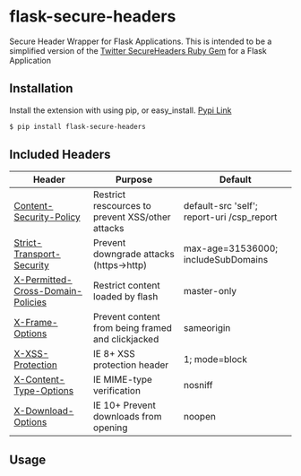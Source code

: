 # flask-secure-headers
Secure Header Wrapper for Flask Applications. This is intended to be a simplified version of the [Twitter SecureHeaders Ruby Gem](https://github.com/twitter/secureheaders) for a Flask Application

## Installation
Install the extension with using pip, or easy_install. [Pypi Link](https://pypi.python.org/pypi/flask-csp)
```bash
$ pip install flask-secure-headers
```

## Included Headers
Header | Purpose | Default
--- | --- | ---
[Content-Security-Policy](http://www.w3.org/TR/CSP2/) | Restrict rescources to prevent XSS/other attacks | default-src 'self'; report-uri /csp_report
[Strict-Transport-Security](https://tools.ietf.org/html/rfc6797) | Prevent downgrade attacks (https->http) | max-age=31536000; includeSubDomains
[X-Permitted-Cross-Domain-Policies](https://www.adobe.com/devnet/adobe-media-server/articles/cross-domain-xml-for-streaming.html) | Restrict content loaded by flash | master-only
[X-Frame-Options](https://tools.ietf.org/html/draft-ietf-websec-x-frame-options-02) | Prevent content from being framed and clickjacked | sameorigin
[X-XSS-Protection](http://msdn.microsoft.com/en-us/library/dd565647(v=vs.85).aspx) | IE 8+ XSS protection header | 1; mode=block
[X-Content-Type-Options](http://msdn.microsoft.com/en-us/library/ie/gg622941(v=vs.85).aspx) | IE MIME-type verification | nosniff
[X-Download-Options](http://msdn.microsoft.com/en-us/library/ie/jj542450(v=vs.85).aspx) | IE 10+ Prevent downloads from opening | noopen


## Usage
